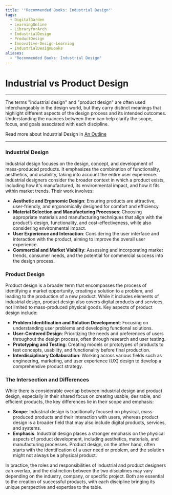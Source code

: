 ```yaml
---
title: '"Recommended Books: Industrial Design"'
tags:
  - DigitalGarden
  - LearningOnline
  - LibraryforArch
  - IndustrialDesign
  - ProductDesign
  - Innovative-Design-Learning
  - IndustrialDesignBooks
aliases:
  - "Recommended Books: Industrial Design"
---
```

# Industrial vs Product Design
---

The terms "industrial design" and "product design" are often used interchangeably in the design world, but they carry distinct meanings that highlight different aspects of the design process and its intended outcomes. Understanding the nuances between them can help clarify the scope, focus, and goals associated with each discipline.

Read more about Industrial Design in [An Outline](obsidian://open?vault=MyVault&file=content_en%2FIndustrial%20Design%2FAn%20Outline)

---
### Industrial Design

Industrial design focuses on the design, concept, and development of mass-produced products. It emphasizes the combination of functionality, aesthetics, and usability, taking into account the entire user experience. Industrial designers consider the broader context in which a product exists, including how it's manufactured, its environmental impact, and how it fits within market trends. Their work involves:

- **Aesthetic and Ergonomic Design**: Ensuring products are attractive, user-friendly, and ergonomically designed for comfort and efficiency.
- **Material Selection and Manufacturing Processes**: Choosing appropriate materials and manufacturing techniques that align with the product’s design, functionality, and cost-effectiveness, while also considering environmental impact.
- **User Experience and Interaction**: Considering the user interface and interaction with the product, aiming to improve the overall user experience.
- **Commercial and Market Viability**: Assessing and incorporating market trends, consumer needs, and the potential for commercial success into the design process.

### Product Design

Product design is a broader term that encompasses the process of identifying a market opportunity, creating a solution to a problem, and leading to the production of a new product. While it includes elements of industrial design, product design also covers digital products and services, not limited to mass-produced physical goods. Key aspects of product design include:

- **Problem Identification and Solution Development**: Focusing on understanding user problems and developing functional solutions.
- **User-Centered Design**: Prioritizing the needs and preferences of users throughout the design process, often through research and user testing.
- **Prototyping and Testing**: Creating models or prototypes of products to test concepts, usability, and functionality before final production.
- **Interdisciplinary Collaboration**: Working across various fields such as engineering, marketing, and user experience (UX) design to develop a comprehensive product strategy.

### The Intersection and Differences

While there is considerable overlap between industrial design and product design, especially in their shared focus on creating usable, desirable, and efficient products, the key differences lie in their scope and emphasis:

- **Scope**: Industrial design is traditionally focused on physical, mass-produced products and their interaction with users, whereas product design is a broader field that may also include digital products, services, and systems.
- **Emphasis**: Industrial design places a stronger emphasis on the physical aspects of product development, including aesthetics, materials, and manufacturing processes. Product design, on the other hand, often starts with the identification of a user need or problem, and the solution might not always be a physical product.

In practice, the roles and responsibilities of industrial and product designers can overlap, and the distinction between the two disciplines may vary depending on the industry, company, or specific project. Both are essential to the creation of successful products, with each discipline bringing its unique perspective and expertise to the table.